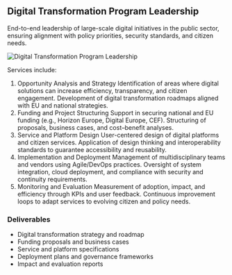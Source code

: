 ## Digital Transformation Program Leadership 
End-to-end leadership of large-scale digital initiatives in the public sector, ensuring alignment with policy priorities, security standards, and citizen needs.

![Digital Transformation Program Leadership ](/images/dtpl_small.png)

Services include:
1. Opportunity Analysis and Strategy
Identification of areas where digital solutions can increase efficiency, transparency, and citizen engagement.
Development of digital transformation roadmaps aligned with EU and national strategies.
2. Funding and Project Structuring
Support in securing national and EU funding (e.g., Horizon Europe, Digital Europe, CEF).
Structuring of proposals, business cases, and cost–benefit analyses.
3. Service and Platform Design
User-centered design of digital platforms and citizen services.
Application of design thinking and interoperability standards to guarantee accessibility and reusability.
4. Implementation and Deployment
Management of multidisciplinary teams and vendors using Agile/DevOps practices.
Oversight of system integration, cloud deployment, and compliance with security and continuity requirements.
5. Monitoring and Evaluation
Measurement of adoption, impact, and efficiency through KPIs and user feedback.
Continuous improvement loops to adapt services to evolving citizen and policy needs.

### Deliverables
* Digital transformation strategy and roadmap
* Funding proposals and business cases
* Service and platform specifications
* Deployment plans and governance frameworks
* Impact and evaluation reports
